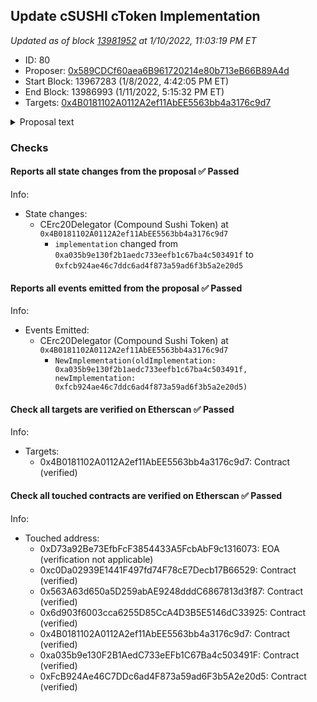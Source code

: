 ## Update cSUSHI cToken Implementation

_Updated as of block [13981952](https://etherscan.io/block/13981952) at 1/10/2022, 11:03:19 PM ET_

- ID: 80
- Proposer: [0x589CDCf60aea6B961720214e80b713eB66B89A4d](https://etherscan.io/address/0x589CDCf60aea6B961720214e80b713eB66B89A4d)
- Start Block: 13967283 (1/8/2022, 4:42:05 PM ET)
- End Block: 13986993 (1/11/2022, 5:15:32 PM ET)
- Targets: [0x4B0181102A0112A2ef11AbEE5563bb4a3176c9d7](https://etherscan.io/address/0x4B0181102A0112A2ef11AbEE5563bb4a3176c9d7#code)

<details>
  <summary>Proposal text</summary>

> # Update cSUSHI cToken Implementation
> ## Summary
> This proposal is a patch developed by Equilibria which updates the cToken implementation contract for cSUSHI to a more recent
> Solidity version (0.8.6) and removes error codes in favor of reverts with custom errors. No other core logic changes are
> intended. The new implementation has been deployed to [0xFcB924Ae46C7DDc6ad4F873a59ad6F3b5A2e20d5](https://etherscan.io/address/0xfcb924ae46c7ddc6ad4f873a59ad6f3b5a2e20d5)
> 
> ## Changelog
> These changes implement the following:
> 
> * Upgrade the Solidity version of the cToken and related contracts to 0.8.6 - all contracts in the repo were changed to 0.8.6 but only the cTokens will be upgraded as part of upcoming governance proposals. This is due to the complexity of having multiple Solidity versions in the same repo.
> * Remove the usage of SafeMath and CarefulMath in favor of Solidity 0.8’s checked math - Solidity will now automatically revert when math errors occur (overflows, division by zero, etc)
> * Remove the custom errorCode return values in favor of reverts and custom errors - this allows for a more structured way to deal with errors rather than enum or string comparisons.
> 
> It is important to note that the goal is to have no behavior changes in the happy path case, and to only move away from errorCodes and to revert in the failure case (both math errors and checks). All existing unit and scenario tests should pass with only changes to the error code cases.
> 
> More cTokens will be upgraded in a future proposal if this one passes and causes no issues.
> 
> ## Development
> The code changes can be viewed here: [Pull Request #152](https://github.com/compound-finance/compound-protocol/pull/152).
> 
> An audit was completed by the [ChainSecurity Team](https://chainsecurity.com/security-audit/compound-ctoken) and all issues
> were either fixed or out of scope for this change. For further discussion, please view the [Community Forum thread](https://www.comp.xyz/t/rfp12-implementation-ctoken-cleanup/2694).
</details>

### Checks
#### Reports all state changes from the proposal ✅ Passed
  




Info:
- State changes:
    - CErc20Delegator (Compound Sushi Token) at `0x4B0181102A0112A2ef11AbEE5563bb4a3176c9d7`
        - `implementation` changed from `0xa035b9e130f2b1aedc733eefb1c67ba4c503491f` to `0xfcb924ae46c7ddc6ad4f873a59ad6f3b5a2e20d5`

#### Reports all events emitted from the proposal ✅ Passed
  




Info:
- Events Emitted:
    - CErc20Delegator (Compound Sushi Token) at `0x4B0181102A0112A2ef11AbEE5563bb4a3176c9d7`
        - `NewImplementation(oldImplementation: 0xa035b9e130f2b1aedc733eefb1c67ba4c503491f, newImplementation: 0xfcb924ae46c7ddc6ad4f873a59ad6f3b5a2e20d5)`

#### Check all targets are verified on Etherscan ✅ Passed
  




Info:
- Targets:
    - 0x4B0181102A0112A2ef11AbEE5563bb4a3176c9d7: Contract (verified)

#### Check all touched contracts are verified on Etherscan ✅ Passed
  




Info:
- Touched address:
    - 0xD73a92Be73EfbFcF3854433A5FcbAbF9c1316073: EOA (verification not applicable)
    - 0xc0Da02939E1441F497fd74F78cE7Decb17B66529: Contract (verified)
    - 0x563A63d650a5D259abAE9248dddC6867813d3f87: Contract (verified)
    - 0x6d903f6003cca6255D85CcA4D3B5E5146dC33925: Contract (verified)
    - 0x4B0181102A0112A2ef11AbEE5563bb4a3176c9d7: Contract (verified)
    - 0xa035b9e130F2B1AedC733eEFb1C67Ba4c503491F: Contract (verified)
    - 0xFcB924Ae46C7DDc6ad4F873a59ad6F3b5A2e20d5: Contract (verified)
